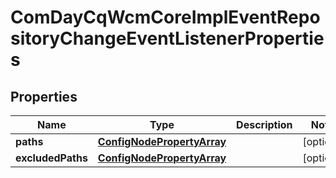 

# ComDayCqWcmCoreImplEventRepositoryChangeEventListenerProperties

## Properties

Name | Type | Description | Notes
------------ | ------------- | ------------- | -------------
**paths** | [**ConfigNodePropertyArray**](ConfigNodePropertyArray.md) |  |  [optional]
**excludedPaths** | [**ConfigNodePropertyArray**](ConfigNodePropertyArray.md) |  |  [optional]




